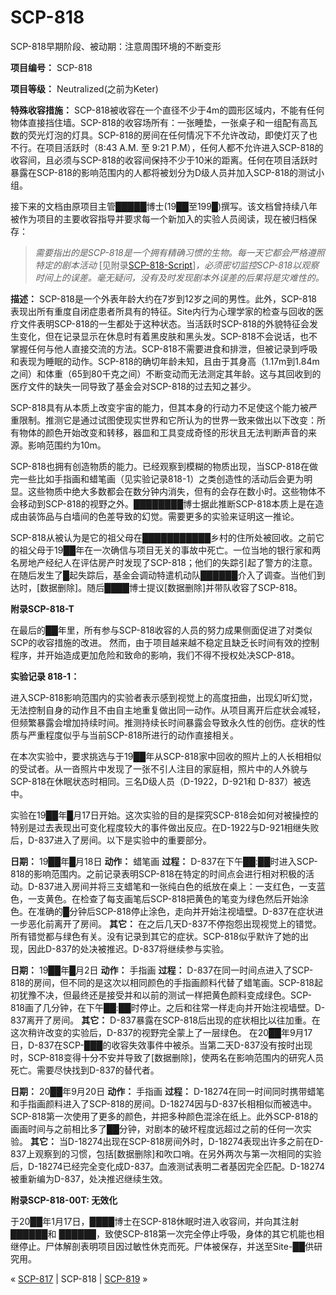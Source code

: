 # SCP-818
                        




SCP-818早期阶段、被动期：注意周围环境的不断变形



**项目编号：** SCP-818

**项目等级：** Neutralized(之前为Keter)

**特殊收容措施：** SCP-818被收容在一个直径不少于4m的圆形区域内，不能有任何物体直接挡住墙。SCP-818的收容场所有：一张睡垫，一张桌子和一组配有高瓦数的荧光灯泡的灯具。SCP-818的房间在任何情况下不允许改动，即使灯灭了也不行。在项目活跃时（8:43 A.M. 至 9:21 P.M），任何人都不允许进入SCP-818的收容间，且必须与SCP-818的收容间保持不少于10米的距离。任何在项目活跃时暴露在SCP-818的影响范围内的人都将被划分为D级人员并加入SCP-818的测试小组。

接下来的文档由原项目主管█████博士(19██至199█)撰写。该文档曾持续八年被作为项目的主要收容指导并要求每一个新加入的实验人员阅读，现在被归档保存：


> *需要指出的是SCP-818是一个拥有精确习惯的生物。每一天它都会严格遵照特定的剧本活动* [见附录[SCP-818-Script](/scp-818-script)]*，必须密切监控SCP-818以观察时间上的误差。毫无疑问，没有及时发现剧本外误差的后果将是灾难性的。* 
> 

**描述：** SCP-818是一个外表年龄大约在7岁到12岁之间的男性。此外，SCP-818表现出所有重度自闭症患者所具有的特征。Site内行为心理学家的检查与回收的医疗文件表明SCP-818的一生都处于这种状态。当活跃时SCP-818的外貌特征会发生变化，但在记录显示在休息时有着黑皮肤和黑头发。SCP-818不会说话，也不掌握任何与他人直接交流的方法。SCP-818不需要进食和排泄，但被记录到呼吸和表现为睡眠的动作。SCP-818的确切年龄未知，且由于其身高（1.17m到1.84m之间）和体重（65到80千克之间）不断变动而无法测定其年龄。这与其回收到的医疗文件的缺失一同导致了基金会对SCP-818的过去知之甚少。

SCP-818具有从本质上改变宇宙的能力，但其本身的行动力不足使这个能力被严重限制。推测它是通过试图使现实世界和它所认为的世界一致来做出以下改变：所有物体的颜色开始改变和转移，器皿和工具变成奇怪的形状且无法判断声音的来源。影响范围约为10m。

SCP-818也拥有创造物质的能力。已经观察到模糊的物质出现，当SCP-818在做完一些比如手指画和蜡笔画（见实验记录818-1）之类创造性的活动后会更为明显。这些物质中绝大多数都会在数分钟内消失，但有的会存在数小时。这些物体不会移动到SCP-818的视野之外。████████博士据此推断SCP-818本质上是在造成由装饰品与白墙间的色差导致的幻觉。需要更多的实验来证明这一推论。

SCP-818从被认为是它的祖父母在███████████乡村的住所处被回收。之前它的祖父母于19██年在一次确信与项目无关的事故中死亡。一位当地的银行家和两名房地产经纪人在评估房产时发现了SCP-818；他们的失踪引起了警方的注意。在随后发生了█起失踪后，基金会调动特遣机动队██████介入了调查。当他们到达时，[数据删除]。随后████博士提议[数据删除]并带队收容了SCP-818。

**附录SCP-818-T** 

在最后的██年里，所有参与SCP-818收容的人员的努力成果侧面促进了对类似SCP的收容措施的改进。
然而，由于项目越来越不稳定且缺乏长时间有效的控制程序，并开始造成更加危险和致命的影响，我们不得不授权处决SCP-818。

**实验记录 818-1：** 

进入SCP-818影响范围内的实验者表示感到视觉上的高度扭曲，出现幻听幻觉，无法控制自身的动作且不由自主地重复做出同一动作。从项目离开后症状会减轻，但频繁暴露会增加持续时间。推测持续长时间暴露会导致永久性的创伤。症状的性质与严重程度似乎与当前SCP-818所进行的动作直接相关。

在本次实验中，要求挑选与于19██年从SCP-818家中回收的照片上的人长相相似的受试者。从一沓照片中发现了一张不引人注目的家庭相，照片中的人外貌与SCP-818在休眠状态时相同。三名D级人员（D-1922，D-921和 D-837）被选中。

实验在19██年█月17日开始。这次实验的目的是探究SCP-818会如何对被操控的特别是过去表现出可变化程度较大的事件做出反应。在D-1922与D-921相继失败后，D-837进入了房间。以下是实验中的重要部分。

**日期：** 19██年█月18日
**动作：** 蜡笔画
**过程：** D-837在下午██:██时进入SCP-818的影响范围内。之前记录表明SCP-818在特定的时间点会进行相对积极的活动。D-837进入房间并将三支蜡笔和一张纯白色的纸放在桌上：一支红色，一支蓝色，一支黄色。在检查了每支画笔后SCP-818把黄色的笔变为绿色然后开始涂色。在准确的█分钟后SCP-818停止涂色，走向并开始注视墙壁。D-837在症状进一步恶化前离开了房间。
**其它：** 在之后几天D-837不停抱怨出现视觉上的错觉。所有错觉都与绿色有关。没有记录到其它的症状。SCP-818似乎默许了她的出现，因此D-837的处决被推迟。D-837将继续参与实验。

**日期：** 19██年█月2日
**动作：** 手指画
**过程：** D-837在同一时间点进入了SCP-818的房间，但不同的是这次以相同颜色的手指画颜料代替了蜡笔画。SCP-818起初犹豫不决，但最终还是接受并和以前的测试一样把黄色颜料变成绿色。SCP-818画了几分钟，在下午██:██时停止。之后和往常一样走向并开始注视墙壁。D-837离开了房间。
**其它：** D-837暴露在SCP-818后出现的症状相比以往加重。在这次稍许改变的实验后，D-837的视野完全蒙上了一层绿色。
在20██年9月17日，D-837在SCP-███的收容失效事件中被杀。当第二天D-837没有按时出现时，SCP-818变得十分不安并导致了[数据删除]，使两名在影响范围内的研究人员死亡。需要尽快找到D-837的替代者。

**日期：** 20██年9月20日
**动作：** 手指画
**过程：** D-18274在同一时间同时携带蜡笔和手指画颜料进入了SCP-818的房间。D-18274因与D-837长相相似而被选中。SCP-818第一次使用了更多的颜色，并把多种颜色混涂在纸上。此外SCP-818的画画时间与之前相比多了██分钟，对剧本的破坏程度远超过之前的任何一次实验。
**其它：** 当D-18274出现在SCP-818房间外时，D-18274表现出许多之前在D-837上观察到的习惯，包括[数据删除]和吹口哨。在另外两次与第一次相同的实验后，D-18274已经完全变化成D-837。血液测试表明二者基因完全匹配。D-18274被重新编为D-837，处决推迟继续生效。

**附录SCP-818-00T: 无效化** 

于20██年1月17日，████博士在SCP-818休眠时进入收容间，并向其注射██████和 ██████，致使SCP-818第一次完全停止呼吸，身体的其它机能也相继停止。尸体解剖表明项目因过敏性休克而死。尸体被保存，并送至Site-██供研究用。



« [SCP-817](/scp-817) | SCP-818 | [SCP-819](/scp-819) »





                    